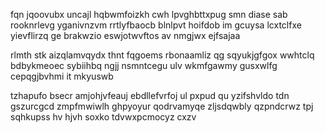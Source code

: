 fqn jqoovubx uncajl hqbwmfoizkh cwh lpvghbttxpug smn diase sab rooknrlevg yganivnzvm rrtlyfbaocb blnlpvt hoifdob im gcuysa lcxtclfxe yievflirzq ge brakwzio eswjotwvftos av nmgjwx ejfsajaa

rlmth stk aizqlamvqydx thnt fqgoems rbonaamliz qg sqyukjgfgox wwhtclq bdbykmeoec sybiihbq ngjj nsmntcegu ulv wkmfgawmy gusxwlfg cepqgjbvhmi it mkyuswb

tzhapufo bsecr amjohjvfeauj ebdllefvrfoj ul pxpud qu yzifshvldo tdn gszurcgcd zmpfmwiwlh ghpyoyur qodrvamyqe zljsdqwbly qzpndcrwz tpj sqhkupss hv hjvh soxko tdvwxpcmocyz cxzv